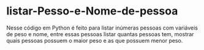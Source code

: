 # listar-Pesso-e-Nome-de-pessoa
Nesse código em Python é feito para listar inúmeras pessoas com variáveis de peso e nome, entre essas pessoas listar quantas pessoas tem, mostrar quais pessoas possuem o maior peso e as que possuem menor peso.
